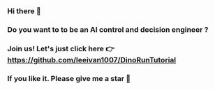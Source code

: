 ### Hi there 👋

### Do you want to to be an AI control and decision engineer ? 

### Join us! Let's just click here 👉 https://github.com/leeivan1007/DinoRunTutorial 

### If you like it. Please give me a star 🙏

<!--
**leeivan1007/leeivan1007** is a ✨ _special_ ✨ repository because its `README.md` (this file) appears on your GitHub profile.

Here are some ideas to get you started:

- 🔭 I’m currently working on ...
- 🌱 I’m currently learning ...
- 👯 I’m looking to collaborate on ...
- 🤔 I’m looking for help with ...
- 💬 Ask me about ...
- 📫 How to reach me: ...
- 😄 Pronouns: ...
- ⚡ Fun fact: ...
-->
